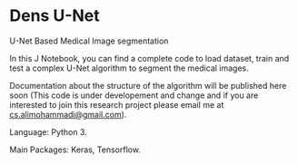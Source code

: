 # Dens U-Net
U-Net Based Medical Image segmentation

In this J Notebook, you can find a complete code to load dataset, train and test a complex U-Net algorithm to segment the medical images.

Documentation about the structure of the algorithm will be published here soon (This code is under developement and change and if you are interested to join this research project please email me at cs.alimohammadi@gmail.com).

Language: Python 3.

Main Packages: Keras, Tensorflow.


